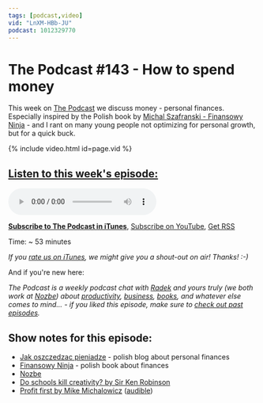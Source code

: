 ```yaml
---
tags: [podcast,video]
vid: "LnXM-HBb-JU"
podcast: 1012329770
---
```


# The Podcast #143 - How to spend money

This week on [The Podcast][p] we discuss money - personal finances. Especially inspired by the Polish book by [Michal Szafranski - Finansowy Ninja](http://fin.ninja) - and I rant on many young people not optimizing for personal growth, but for a quick buck.

{% include video.html id=page.vid %}

<!--More-->

## [Listen to this week's episode:][e]

<audio controls>
<source src="https://files.nozbe.com/podcast/143.mp3" type="audio/mpeg">
</audio>

**[Subscribe to The Podcast in iTunes][i]**, [Subscribe on YouTube][y], [Get RSS][rss]

Time: ~ 53 minutes

*If you [rate us on iTunes][i], we might give you a shout-out on air! Thanks! :-)*

And if you're new here:

*The Podcast is a weekly podcast chat with [Radek][r] and yours truly (we both work at [Nozbe][n]) about [productivity](/productivity), [business](/business), [books](/books), and whatever else comes to mind… - if you liked this episode, make sure to [check out past episodes](/podcast).*

## Show notes for this episode:

  * [Jak oszczedzac pieniadze](https://jakoszczedzacpieniadze.pl/) \- polish blog about personal finances
  * [Finansowy Ninja](https://finansowyninja.pl/) \- polish book about finances
  * [Nozbe](https://nozbe.com/)
  * [Do schools kill creativity? by Sir Ken Robinson](https://www.youtube.com/watch?v=iG9CE55wbtY)
  * [Profit first by Mike Michalowicz](https://www.amazon.com/Profit-First-Transform-Cash-Eating-Money-Making/dp/073521414X/) ([audible](https://www.audible.com/pd/Business/Profit-First-Audiobook/B06X15WX5B))

[y]: https://michael.gratis/thepodcastyt
[rss]: http://thepodcast.fm/episodes?format=RSS
[e]: http://thepodcast.fm/episodes/143

[p]: https://michael.gratis/thepodcastfm
[n]: https://nozbe.com/?a=mike
[r]: https://michael.gratis/radex
[i]: https://michael.gratis/thepodcast
[o]: https://michael.gratis/ipadonly

